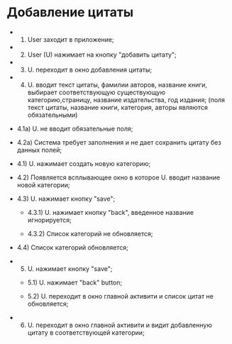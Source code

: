 # Добавление цитаты

 * 1) User заходит в приложение; 
 
 * 2) User (U) нажимает на кнопку "добавить цитату"; 
 * 3) U. переходит в окно добавления цитаты; 
 * 4) U. вводит текст цитаты, фамилии авторов, название книги, выбирает соответствующую существующую категорию,страницу, название издательства, год издания; (поля текст цитаты, название книги, категория, авторы являются обязательными)
  * 4.1a) U. не вводит обязательные поля; 
  * 4.2a) Система требует заполнения и не дает сохранить цитату без данных полей; 
 
  * 4.1) U. нажимает создать новую категорию;
  * 4.2) Появляется всплывающее окно в которое U. вводит название новой категории;
  * 4.3) U. нажимает кнопку "save";

    * 4.3.1) U. нажимает кнопку "back", введенное название игнорируется; 
    
    * 4.3.2) Список категорий не обновляется;
      
  * 4.4) Список категорий обновляется;
   
* 5) U. нажимает кнопку "save"; 

   * 5.1) U. нажимает "back" button;
   
   * 5.2) U. переходит в окно главной активити и список цитат не обновляется;
   
* 6) U. переходит в окно главной активити и видит добавленную цитату в соответствующей категории;

